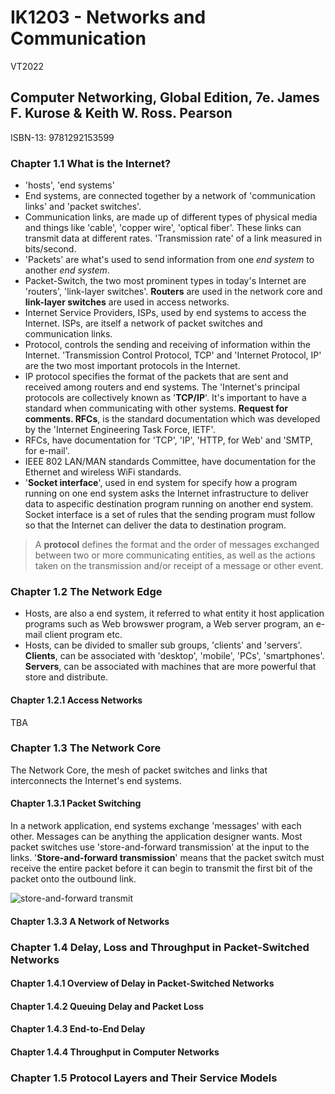 # IK1203 - Networks and Communication
VT2022  

## Computer Networking, Global Edition, 7e. James F. Kurose & Keith W. Ross. Pearson
ISBN-13: 9781292153599  

### Chapter 1.1 What is the Internet?
- 'hosts', 'end systems' 
- End systems, are connected together by a network of 'communication links' and 'packet switches'. 
- Communication links, are made up of different types of physical media and things like 'cable', 'copper wire', 'optical fiber'. 
These links can transmit data at different rates. 
'Transmission rate' of a link measured in bits/second. 
- 'Packets' are what's used to send information from one *end system* to another *end system*.
- Packet-Switch, the two most prominent types in today's Internet are 'routers', 'link-layer switches'. 
**Routers** are used in the network core and **link-layer switches** are used in access networks. 
- Internet Service Providers, ISPs, used by end systems to access the Internet. 
ISPs, are itself a network of packet switches and communication links.
- Protocol, controls the sending and receiving of information within the Internet. 
'Transmission Control Protocol, TCP' and 'Internet Protocol, IP' are the two most important protocols in the Internet. 
- IP protocol specifies the format of the packets that are sent and received among routers and end systems. 
The 'Internet's principal protocols are collectively known as '**TCP/IP**'. 
It's important to have a standard when communicating with other systems. 
**Request for comments. RFCs**, is the standard documentation which was developed by the 'Internet Engineering Task Force, IETF'. 
- RFCs, have documentation for 'TCP', 'IP', 'HTTP, for Web' and 'SMTP, for e-mail'. 
- IEEE 802 LAN/MAN standards Committee, have  documentation for the Ethernet and wireless WiFi standards. 
- '**Socket interface**', used in end system for specify how a program running on one end system asks the Internet infrastructure to deliver data to aspecific destination program running on another end system. 
Socket interface is a set of rules that the sending program must follow so that the Internet can deliver the data to destination program. 

> A **protocol** defines the format and the order of messages exchanged between two or more communicating entities, as well as the actions taken on the transmission and/or receipt of a message or other event.

### Chapter 1.2 The Network Edge
- Hosts, are also a end system, it referred to what entity it host application programs such as Web browswer program, a Web server program, an e-mail client program etc. 
- Hosts, can be divided to smaller sub groups, 'clients' and 'servers'. 
**Clients**, can be associated with 'desktop', 'mobile', 'PCs', 'smartphones'. 
**Servers**, can be associated with machines that are more powerful that store and distribute. 
#### Chapter 1.2.1 Access Networks
TBA
### Chapter 1.3 The Network Core
The Network Core, the mesh of packet switches and links that interconnects the Internet's end systems. 

#### Chapter 1.3.1 Packet Switching
In a network application, end systems exchange 'messages' with each other. 
Messages can be anything the application designer wants.
Most packet switches use 'store-and-forward transmission' at the input to the links. 
'**Store-and-forward transmission**' means that the packet switch must receive the entire packet before it can begin to transmit the first bit of the packet onto the outbound link. 

<!-- TODO -->
![store-and-forward transmit](http://www.sciweavers.org/upload/Tex2Img_1642773029/render.png) 

#### Chapter 1.3.3 A Network of Networks
### Chapter 1.4 Delay, Loss and Throughput in Packet-Switched Networks 
#### Chapter 1.4.1 Overview of Delay in Packet-Switched Networks
#### Chapter 1.4.2 Queuing Delay and Packet Loss 
#### Chapter 1.4.3 End-to-End Delay
#### Chapter 1.4.4 Throughput in Computer Networks
### Chapter 1.5 Protocol Layers and Their Service Models 
